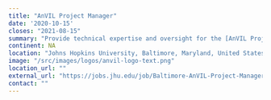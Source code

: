 ```yaml
---
title: "AnVIL Project Manager"
date: '2020-10-15'
closes: "2021-08-15"
summary: "Provide technical expertise and oversight for the [AnVIL Project](http://anvilproject.org/), which incorporates Galaxy, Bioconductor, Terra, Gen3, and Dockstore into a secure cloud-based software ecosystem for genomic data analysis. "
continent: NA
location: "Johns Hopkins University, Baltimore, Maryland, United States"
image: "/src/images/logos/anvil-logo-text.png"
location_url: ""
external_url: "https://jobs.jhu.edu/job/Baltimore-AnVIL-Project-Manager-MD-21218/682125700/"
contact: ""
---
```

